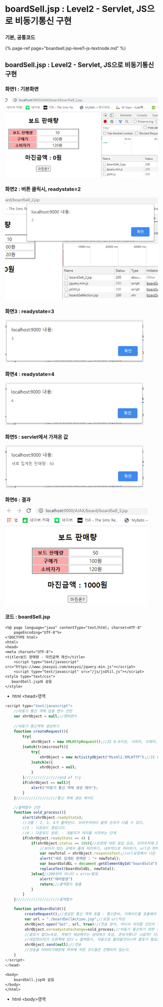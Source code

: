 # boardSell.jsp : Level2 - Servlet, JS으로 비동기통신 구현

### 기본, 공통코드 

{% page-ref page="boardsell.jsp-level1-js-textnode.md" %}

## boardSell.jsp : Level2 - Servlet, JS으로 비동기통신 구현

### 화면1 : 기본화면

![level2](../../../.gitbook/assets/level2.png)

### 화면2 : 버튼 클릭시, readystate=2

![&#xC694;&#xCCAD;&#xC744; &#xBCF4;&#xB0B4; &#xCC98;&#xB9AC; ing..... : Action.jsp&#xAC00; &#xBD88;&#xB7EC;&#xC640;&#xC9C4; &#xAC83;&#xC744; &#xD655;&#xC778;&#xD560; &#xC218; &#xC788;&#xB2E4;.](../../../.gitbook/assets/level2-1.png)

### 화면3 : readystate=3

![data load ing....](../../../.gitbook/assets/level2-2.png)

### 화면4 : readystate=4

![data load&#xC644;&#xB8CC;](../../../.gitbook/assets/level2-3.png)

### 화면5 : servlet에서 가져온 값

![](../../../.gitbook/assets/level2-4.png)

### 화면6 : 결과 

![\(120 - 100\) \* 50 = 1000](../../../.gitbook/assets/level2-5.png)

### 코드 : boardSell.jsp

```markup
<%@ page language="java" contentType="text/html; charset=UTF-8"
    pageEncoding="UTF-8"%>
<!DOCTYPE html>
<html>
<head>
<meta charset="UTF-8">
<title>보드 판매량 - 마진금액 계산</title>
    <script type="text/javascript" src="https://www.jeasyui.com/easyui/jquery.min.js"></script>
    <script type="text/javascript" src="/js/jsUtil.js"></script>
<style type="text/css">
   boardSell.jsp와 같음
</style>
```

* html &lt;head&gt;영역

```javascript
<script type="text/javascript">
	//비동기 통신 객체 담을 변수 선언
	var xhrObject = null;//멤버변수
	
	//비동기 통신객체 생성하기
	function createRequest(){
		try{
			xhrObject = new XMLHttpRequest();//IE 8.0이상, 사파리, 오페라, 크롬, 파이어폭스에서 생성할 때 
		}catch(trimicrosoft){
			try{
				xhrObject = new ActivityObject("Msxml2.XMLHTTP");//IE 6.0에서 생성할떄
			}catch(e){
				xhrObject = null;
			}
		}////////////////end of try
		if(xhrObject == null){
			alert("비동기 통신 객체 생성 에러");
		}
	}///////////////////통신 객체 생성 메서드
```

```javascript
	//콜백함수 선언
	function sold_process(){
		alert(xhrObject.readyState);
		//크롬 : 2, 3, 4가 출력된다. 브라우저마다 출력 숫자가 다를 수 있다.
		//3 : 다운로드 중입니다.
		//4 : 다운로드 완료. - 개발자가 처리를 시작하는 단계
		if(xhrObject.readyState == 4) {
			if(xhrObject.status == 200){//요청에 대한 응답 성공, 브라우저에 200번이 떳니?
				//보이지 않는 곳에서 몰래 처리하기, 내부적으로 처리하기, url은 변하지 않는다.
				var newTotal = xhrObject.responseText;//url요청해서 나온 값 가져오기, XML이라면 responseXML을 사용한다.
				alert("새로 집계된 판매량 : "+ newTotal);
				var boardSoldEL = document.getElementById("boardSold");
			    replaceText(boardSoldEL, newTotal);
			}else{//200번이 아니다 = error발생
				alert("에러발생")
				return;//콜백함수 탈출
			}
		}
	}////////////////////콜백함수 
```

```javascript
	function getBoardSold(){
		 createRequest();//생성된 통신 객체 호출 - 통신준비, 이메서드를 호출해야 xhrObject를 사용할 수 있다.
		 var url = "./boardSellAction.jsp";//요청 url작성
		 xhrObject.open("Get", url, true)//(전송 방식, 어디서 처리할 것인지 지정, true=비동기 || false=동기)
		 xhrObject.onreadystatechange=sold_process;//비동기 통신하기 위한 상태 체크
		 //괄호가 없다=속성, 객체가 제공해주는 상태체크 속성, 준비가됐니? 나갈까? 다운로드하고있니? 다운로드완료했니? 비동기이므로 상태를 계속 체크해줘야한다. data를 다 가져왔는지 확인해야하니까
		 //대입연산자가 오른쪽에 있다 = 콜백함수, 자동으로 불려올것이니까 괄호가 필요없다.
		 xhrObject.send(null);//전송
		 //전송을 타버리기때문에 하위에 적힌 코드들은 진행되지 않는다.		
	}	
</script>
</head>
```

```markup
<body>
 	boardSell.jsp와 같음
</body>
</html>
```

* html &lt;body&gt;영역

